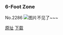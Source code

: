 ### 6-Foot Zone
No.2286
![图片不见了~~~](https://imgs.xkcd.com/comics/6_foot_zone.png)

[原址](https://xkcd.com//2286) [下载](https://imgs.xkcd.com/comics/6_foot_zone.png)

